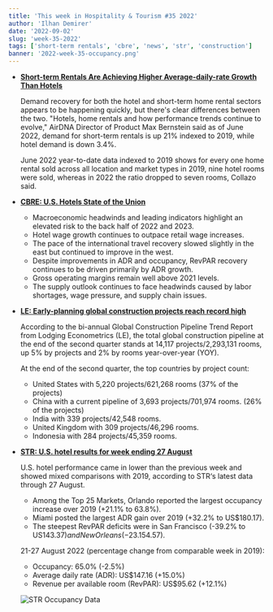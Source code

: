 ```yaml
---
title: 'This week in Hospitality & Tourism #35 2022'
author: 'Ilhan Demirer'
date: '2022-09-02'
slug: 'week-35-2022'
tags: ['short-term rentals', 'cbre', 'news', 'str', 'construction']
banner: '2022-week-35-occupancy.png'
---
```


- **[Short-term Rentals Are Achieving Higher Average-daily-rate Growth Than Hotels](https://www.hotelnewsresource.com/article122442.html)**

  Demand recovery for both the hotel and short-term home rental sectors appears to be happening quickly, but there's clear differences between the two. "Hotels, home rentals and how performance trends continue to evolve," AirDNA Director of Product Max Bernstein said as of June 2022, demand for short-term rentals is up 21% indexed to 2019, while hotel demand is down 3.4%.

  June 2022 year-to-date data indexed to 2019 shows for every one home rental sold across all location and market types in 2019, nine hotel rooms were sold, whereas in 2022 the ratio dropped to seven rooms, Collazo said.

- **[CBRE: U.S. Hotels State of the Union](https://www.cbrehotels.com/-/media/cbre/countrycbrehotels/documents/sotu_independence-day-22-edition.pdf)**

  - Macroeconomic headwinds and leading indicators highlight an elevated risk to the back half of 2022 and 2023.
  - Hotel wage growth continues to outpace retail wage increases.
  - The pace of the international travel recovery slowed slightly in the east but continued to improve in the west.
  - Despite improvements in ADR and occupancy, RevPAR recovery continues to be driven primarily by ADR growth.
  - Gross operating margins remain well above 2021 levels.
  - The supply outlook continues to face headwinds caused by labor shortages, wage pressure, and supply chain issues.

- **[LE: Early-planning global construction projects reach record high](https://hotelbusiness.com/le-early-planning-global-construction-projects-reach-record-high)**

  According to the bi-annual Global Construction Pipeline Trend Report from Lodging Econometrics (LE), the total global construction pipeline at the end of the second quarter stands at 14,117 projects/2,293,131 rooms, up 5% by projects and 2% by rooms year-over-year (YOY).

  At the end of the second quarter, the top countries by project count:

  - United States with 5,220 projects/621,268 rooms (37% of the projects)
  - China with a current pipeline of 3,693 projects/701,974 rooms. (26% of the projects)
  - India with 339 projects/42,548 rooms.
  - United Kingdom with 309 projects/46,296 rooms.
  - Indonesia with 284 projects/45,359 rooms.

- **[STR: U.S. hotel results for week ending 27 August](https://str.com/press-release/str-us-hotel-results-week-ending-27-august)**

  U.S. hotel performance came in lower than the previous week and showed mixed comparisons with 2019, according to STR‘s latest data through 27 August.

  - Among the Top 25 Markets, Orlando reported the largest occupancy increase over 2019 (+21.1% to 63.8%).
  - Miami posted the largest ADR gain over 2019 (+32.2% to US$180.17).
  - The steepest RevPAR deficits were in San Francisco (-39.2% to US$143.37) and New Orleans (-23.1% US$54.57).

  21-27 August 2022 (percentage change from comparable week in 2019):

  - Occupancy: 65.0% (-2.5%)
  - Average daily rate (ADR): US$147.16 (+15.0%)
  - Revenue per available room (RevPAR): US$95.62 (+12.1%)

  ![STR Occupancy Data](/images/blogimages/2022-week-35-occupancy.png)
